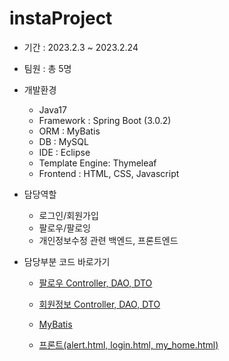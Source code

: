 # instaProject
- 기간 : 2023.2.3 ~ 2023.2.24
- 팀원 : 총 5명
- 개발환경
    + Java17
    + Framework : Spring Boot (3.0.2)
    + ORM : MyBatis
    + DB : MySQL
    + IDE : Eclipse
    + Template Engine: Thymeleaf
    + Frontend : HTML, CSS, Javascript
- 담당역할
    + 로그인/회원가입
    + 팔로우/팔로잉
    + 개인정보수정
    관련 백엔드, 프론트엔드

- 담당부분 코드 바로가기

    + [팔로우 Controller, DAO, DTO](https://github.com/gpdms/instaProject/tree/main/src/main/java/com/study/springboot/follow)

    + [회원정보 Controller, DAO, DTO](https://github.com/gpdms/instaProject/tree/main/src/main/java/com/study/springboot/member)

    + [MyBatis](https://github.com/gpdms/instaProject/blob/main/src/main/resources/mybatis/mapper/followDao.xml)

    + [프론트(alert.html, login.html, my_home.html)](https://github.com/gpdms/instaProject/tree/main/src/main/resources/templates )
